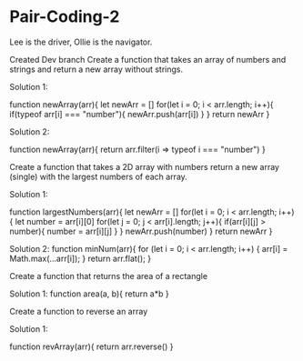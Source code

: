 # Pair-Coding-2
Lee is the driver, Ollie is the navigator.

Created Dev branch
Create a function that takes an array of numbers and strings and return a new array without strings.

Solution 1:

function newArray(arr){
    let newArr = []
    for(let i = 0; i < arr.length; i++){
        if(typeof arr[i] === "number"){
            newArr.push(arr[i])
        }
    }
    return newArr
}

Solution 2:

function newArray(arr){
    return arr.filter(i => typeof i === "number")
}

Create a function that takes a 2D array with numbers return a new array (single)
with the largest numbers of each array.

Solution 1:

function largestNumbers(arr){
    let newArr = []
    for(let i = 0; i < arr.length; i++){
        let number = arr[i][0]
        for(let j = 0; j < arr[i].length; j++){
            if(arr[i][j] > number){
                number = arr[i][j]
            }
        }
        newArr.push(number)
    }
    return newArr
}

Solution 2:
function minNum(arr){
    for (let i = 0; i < arr.length; i++) {
        arr[i] = Math.max(...arr[i]);
    }
    return arr.flat();
}

Create a function that returns the area of a rectangle

Solution 1:
function area(a, b){
    return a*b
}

Create a function to reverse an array

Solution 1:

function revArray(arr){
    return arr.reverse()
}